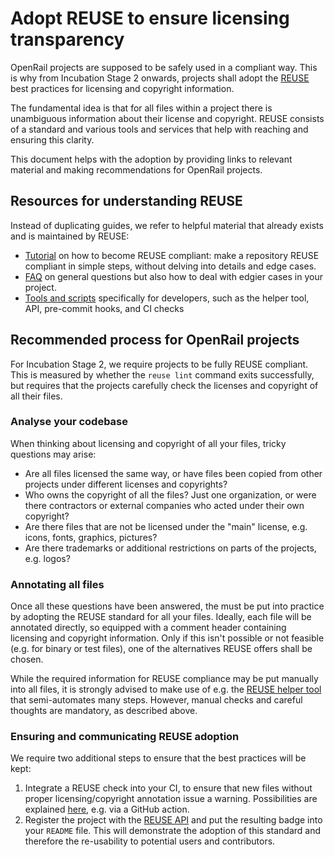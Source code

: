 # Adopt REUSE to ensure licensing transparency

OpenRail projects are supposed to be safely used in a compliant way. This is why from Incubation Stage 2 onwards, projects shall adopt the [REUSE](https://reuse.software/) best practices for licensing and copyright information.

The fundamental idea is that for all files within a project there is unambiguous information about their license and copyright. REUSE consists of a standard and various tools and services that help with reaching and ensuring this clarity.

This document helps with the adoption by providing links to relevant material and making recommendations for OpenRail projects.

## Resources for understanding REUSE

Instead of duplicating guides, we refer to helpful material that already exists and is maintained by REUSE:

* [Tutorial](https://reuse.software/tutorial/) on how to become REUSE compliant: make a repository REUSE compliant in simple steps, without delving into details and edge cases.
* [FAQ](https://reuse.software/faq/) on general questions but also how to deal with edgier cases in your project.
* [Tools and scripts](https://reuse.software/dev/) specifically for developers, such as the helper tool, API, pre-commit hooks, and CI checks

## Recommended process for OpenRail projects

For Incubation Stage 2, we require projects to be fully REUSE compliant. This is measured by whether the `reuse lint` command exits successfully, but requires that the projects carefully check the licenses and copyright of all their files.

### Analyse your codebase

When thinking about licensing and copyright of all your files, tricky questions may arise:

* Are all files licensed the same way, or have files been copied from other projects under different licenses and copyrights?
* Who owns the copyright of all the files? Just one organization, or were there contractors or external companies who acted under their own copyright?
* Are there files that are not be licensed under the "main" license, e.g. icons, fonts, graphics, pictures?
* Are there trademarks or additional restrictions on parts of the projects, e.g. logos?

### Annotating all files

Once all these questions have been answered, the must be put into practice by adopting the REUSE standard for all your files. Ideally, each file will be annotated directly, so equipped with a comment header containing licensing and copyright information. Only if this isn't possible or not feasible (e.g. for binary or test files), one of the alternatives REUSE offers shall be chosen.

While the required information for REUSE compliance may be put manually into all files, it is strongly advised to make use of e.g. the [REUSE helper tool](https://github.com/fsfe/reuse-tool) that semi-automates many steps. However, manual checks and careful thoughts are mandatory, as described above.

### Ensuring and communicating REUSE adoption

We require two additional steps to ensure that the best practices will be kept:

1. Integrate a REUSE check into your CI, to ensure that new files without proper licensing/copyright annotation issue a warning. Possibilities are explained [here](https://reuse.software/dev/), e.g. via a GitHub action.
2. Register the project with the [REUSE API](https://api.reuse.software/) and put the resulting badge into your `README` file. This will demonstrate the adoption of this standard and therefore the re-usability to potential users and contributors.
